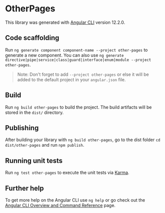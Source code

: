 # OtherPages

This library was generated with [Angular CLI](https://github.com/angular/angular-cli) version 12.2.0.

## Code scaffolding

Run `ng generate component component-name --project other-pages` to generate a new component. You can also use `ng generate directive|pipe|service|class|guard|interface|enum|module --project other-pages`.
> Note: Don't forget to add `--project other-pages` or else it will be added to the default project in your `angular.json` file. 

## Build

Run `ng build other-pages` to build the project. The build artifacts will be stored in the `dist/` directory.

## Publishing

After building your library with `ng build other-pages`, go to the dist folder `cd dist/other-pages` and run `npm publish`.

## Running unit tests

Run `ng test other-pages` to execute the unit tests via [Karma](https://karma-runner.github.io).

## Further help

To get more help on the Angular CLI use `ng help` or go check out the [Angular CLI Overview and Command Reference](https://angular.io/cli) page.
